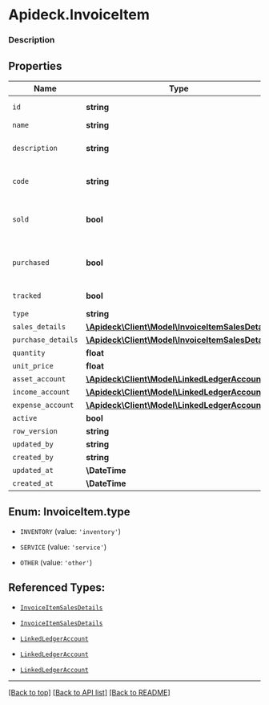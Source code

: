 # Apideck.InvoiceItem

### Description

## Properties
Name | Type | Description | Notes
------------ | ------------- | ------------- | -------------
`id` | **string** | The ID of the item. | [optional] 
`name` | **string** | Item name | [optional] 
`description` | **string** | A short description of the item | [optional] 
`code` | **string** | User defined item code | [optional] 
`sold` | **bool** | Item will be available on sales transactions | [optional] 
`purchased` | **bool** | Item is available for purchase transactions | [optional] 
`tracked` | **bool** | Item is inventoried | [optional] 
`type` | **string** | Item type | [optional] 
`sales_details` | [**\Apideck\Client\Model\InvoiceItemSalesDetails**](InvoiceItemSalesDetails.md) |  | [optional] 
`purchase_details` | [**\Apideck\Client\Model\InvoiceItemSalesDetails**](InvoiceItemSalesDetails.md) |  | [optional] 
`quantity` | **float** |  | [optional] 
`unit_price` | **float** |  | [optional] 
`asset_account` | [**\Apideck\Client\Model\LinkedLedgerAccount**](LinkedLedgerAccount.md) |  | [optional] 
`income_account` | [**\Apideck\Client\Model\LinkedLedgerAccount**](LinkedLedgerAccount.md) |  | [optional] 
`expense_account` | [**\Apideck\Client\Model\LinkedLedgerAccount**](LinkedLedgerAccount.md) |  | [optional] 
`active` | **bool** |  | [optional] 
`row_version` | **string** |  | [optional] 
`updated_by` | **string** |  | [optional] 
`created_by` | **string** |  | [optional] 
`updated_at` | **\DateTime** |  | [optional] 
`created_at` | **\DateTime** |  | [optional] 





<a name="TYPE"></a>
## Enum: InvoiceItem.type


* `INVENTORY` (value: `'inventory'`)

* `SERVICE` (value: `'service'`)

* `OTHER` (value: `'other'`)




## Referenced Types:








* [`InvoiceItemSalesDetails`](InvoiceItemSalesDetails.md)
* [`InvoiceItemSalesDetails`](InvoiceItemSalesDetails.md)


* [`LinkedLedgerAccount`](LinkedLedgerAccount.md)
* [`LinkedLedgerAccount`](LinkedLedgerAccount.md)
* [`LinkedLedgerAccount`](LinkedLedgerAccount.md)







---

[[Back to top]](#) [[Back to API list]](../../../../README.md#documentation-for-api-endpoints) [[Back to README]](../../../../README.md)


